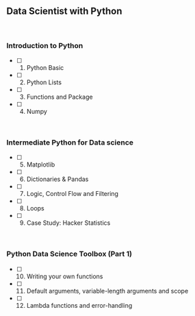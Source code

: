 ## Data Scientist with Python
<br>

### Introduction to Python

- [ ] 01. Python Basic
- [ ] 02. Python Lists
- [ ] 03. Functions and Package
- [ ] 04. Numpy
<br>

### Intermediate Python for Data science

- [ ] 05. Matplotlib
- [ ] 06. Dictionaries & Pandas
- [ ] 07. Logic, Control Flow and Filtering
- [ ] 08. Loops
- [ ] 09. Case Study: Hacker Statistics
<br>

### Python Data Science Toolbox (Part 1)

- [ ] 10. Writing your own functions
- [ ] 11. Default arguments, variable-length arguments and scope
- [ ] 12. Lambda functions and error-handling
